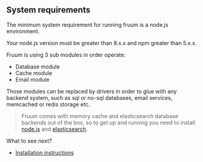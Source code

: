 
## System requirements

The minimum system requirement for running fruum is a node.js environment.

Your node.js version must be greater than 8.x.x and npm greater than 5.x.x.

Fruum is using 3 sub modules in order operate:

 - Database module
 - Cache module
 - Email module

Those modules can be replaced by drivers in order to glue with any backend system, such as sql or no-sql databases, email services, memcached or redis storage etc.

> Fruum comes with memory cache and elasticsearch database backends out of the box, so to get up and running you need to install [node.js](https://nodejs.org/) and [elasticsearch](https://www.elastic.co/).

What to see next?

 - [Installation instructions](installation-instructions.md)
    

